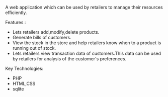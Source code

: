 A web application which can be used by retailers to manage their resources efficiently.

Features :

* Lets retailers add,modify,delete products.
* Generate bills of customers.
* View the stock in the store and help retailers know when to a product is running out of stock.
* Lets retailers view transaction data of customers.This data can be used by retailers for analysis of the customer's preferences.

Key Technologies:
* PHP
* HTML,CSS
* sqlite
